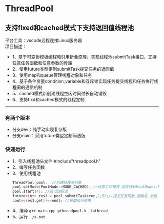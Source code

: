 # ThreadPool
## 支持fixed和cached模式下支持返回值线程池
平台工具：vscode远程连接Linux服务器    
项目描述：
* 1、基于可变惨模板编程和引用折叠原理，实现线程池submitTask接口，支持任意任务函数和任意参数的传递
* 2、使用future类型定制submitTask提交任务的返回值
* 3、使用map和queue管理线程对象和任务
* 4、基于条件变量condition_variable和互斥锁实现任务提交线程和任务执行线程间的通信机制
* 5、cached模式新创建线程空闲时间过长自动销毁
* 6、支持fixd和cached模式的线程定制

***

### 有两个版本  
   * 分支dev：纯手动实现复杂版
   * 分支main：采用future类型定制简洁版

### 快速运行  
   * 1、引入线程池头文件 #include"threadpool.h"
   * 2、编写任务函数
   * 3、使用线程池
     ``` C++
     ThreadPool pool;  //创建线程池对象  
     pool.setMode(PoolMode::MODE_CACHED); //设置工作模式 固定线程PoolMode::MODE_CACHED  动态线程PoolMode::MODE_FIXED  
     pool.start(4); //启动线程池  
     future<int> res1 = pool.submitTask(run,1,5);//提交任务函数 函数名 参数  
     cout<<res1.get()<<endl; //获取执行结果  
     ```
   * 4、编译 ```g++ main.cpp pthreadpool.h -lpthread```
   * 5、运行``` ./a.out```
    
        
        
